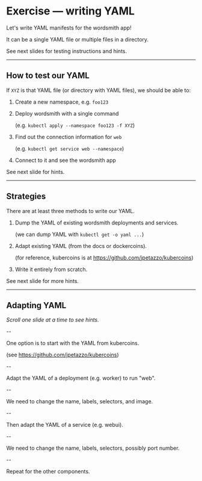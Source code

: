 # Exercise — writing YAML

Let's write YAML manifests for the wordsmith app!

It can be a single YAML file or multiple files in a directory.

See next slides for testing instructions and hints.

---

## How to test our YAML

If `XYZ` is that YAML file (or directory with YAML files), we should be able to:

1. Create a new namespace, e.g. `foo123`

2. Deploy wordsmith with a single command

   (e.g. `kubectl apply --namespace foo123 -f XYZ`)

3. Find out the connection information for `web`

   (e.g. `kubectl get service web --namespace`)

4. Connect to it and see the wordsmith app

See next slide for hints.

---

## Strategies

There are at least three methods to write our YAML.

1. Dump the YAML of existing wordsmith deployments and services.

   (we can dump YAML with `kubectl get -o yaml ...`)

2. Adapt existing YAML (from the docs or dockercoins).

   (for reference, kubercoins is at https://github.com/jpetazzo/kubercoins)

3. Write it entirely from scratch.

See next slide for more hints.

---

## Adapting YAML

*Scroll one slide at a time to see hints.*

--

One option is to start with the YAML from kubercoins.

(see https://github.com/jpetazzo/kubercoins)

--

Adapt the YAML of a deployment (e.g. worker) to run "web".

--

We need to change the name, labels, selectors, and image.

--

Then adapt the YAML of a service (e.g. webui).

--

We need to change the name, labels, selectors, possibly port number.

--

Repeat for the other components.
